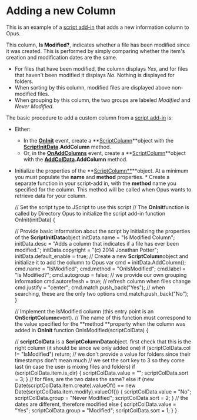 # Adding a new Column

This is an example of a [script add-in](../script_add-ins/README.md) that adds a new information column to Opus.

This column, **Is Modified?**, indicates whether a file has been modified since it was created. This is performed by simply comparing whether the item's creation and modification dates are the same.

- For files that have been modified, the column displays *Yes*, and for files that haven't been modified it displays *No*. Nothing is displayed for folders.
- When sorting by this column, modified files are displayed above non-modified files.
- When grouping by this column, the two groups are labeled *Modified* and *Never Modified*.

The basic procedure to add a custom column from a [script add-in](../script_add-ins/README.md) is:

- Either:
  - In the **[OnInit](/Manual/reference/scripting_reference/scripting_events/oninit.md)** event, create a **[ScriptColumn](/Manual/reference/scripting_reference/scripting_objects/scriptcolumn.md)**object with the **[ScriptInitData](/Manual/reference/scripting_reference/scripting_objects/scriptinitdata.md).AddColumn** method.
  - Or, in the **[OnAddColumns](/Manual/reference/scripting_reference/scripting_events/onaddcolumns.md)** event, create a **[ScriptColumn](/Manual/reference/scripting_reference/scripting_objects/scriptcolumn.md)**object with the **[AddColData](/Manual/reference/scripting_reference/scripting_objects/addcoldata.md).AddColumn** method.

- Initialize the properties of the **[ScriptColumn\*\*](/Manual/reference/scripting_reference/scripting_objects/scriptcolumn.md)**object. At a minimum you must populate the **name** and **method** properties. \* Create a separate function in your script-add in, with the **method** name you specified for the column. This method will be called when Opus wants to retrieve data for your column.

    // Set the script type to JScript to use this script
    // The **OnInit**function is called by Directory Opus to initialize the script add-in
    function OnInit(initData) {

    // Provide basic information about the script by initializing the properties of the **ScriptInitData**object
    initData.name = "Is Modified Column";
    initData.desc = "Adds a column that indicates if a file has ever been modified.";
    initData.copyright = "(c) 2014 Jonathan Potter";
    initData.default_enable = true; // Create a new **ScriptColumn**object and initialize it to add the column to Opus
    var cmd = initData.AddColumn();
    cmd.name = "IsModified";
    cmd.method = "OnIsModified";
    cmd.label = "Is Modified?";
    cmd.autogroup = false; // we provide our own grouping information
    cmd.autorefresh = true; // refresh column when files change
    cmd.justify = "center";
    cmd.match.push_back("Yes"); // when searching, these are the only two options
    cmd.match.push_back("No");
    }

    // Implement the IsModified column (this entry point is an **OnScriptColumn**event).
    // The name of this function must correspond to the value specified for the **method **property when the column was added in **OnInit**
    function OnIsModified(scriptColData) {

    // **scriptColData** is a **ScriptColumnData**object. first check that this is the right column (it should be since we only added one)
    if (scriptColData.col != "IsModified")
    return;
    // we don't provide a value for folders since their timestamps don't mean much
    // we set the sort key to 3 so they come last (in case the user is mixing files and folders)
    if (scriptColData.item.is_dir) {
    scriptColData.value = "";
    scriptColData.sort = 3;
    }
    // for files, are the two dates the same?
    else if (new Date(scriptColData.item.create).valueOf() == new Date(scriptColData.item.modify).valueOf()) {
    scriptColData.value = "No";
    scriptColData.group = "Never Modified";
    scriptColData.sort = 2;
    }
    // the dates are different, therefore modified
    else {
    scriptColData.value = "Yes";
    scriptColData.group = "Modified";
    scriptColData.sort = 1;
    }
    }
